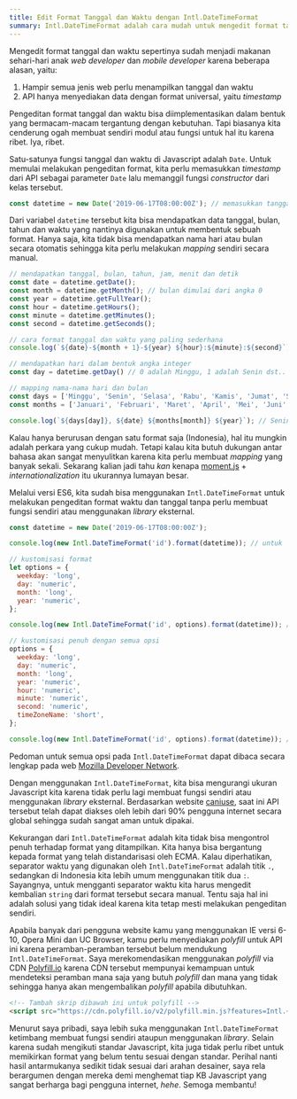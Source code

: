 ```yaml
---
title: Edit Format Tanggal dan Waktu dengan Intl.DateTimeFormat
summary: Intl.DateTimeFormat adalah cara mudah untuk mengedit format tanggal tanpa bikin ukuran Javascript jadi gemuk
---
```


Mengedit format tanggal dan waktu sepertinya sudah menjadi makanan sehari-hari anak *web developer* dan *mobile developer* karena beberapa alasan, yaitu:

1. Hampir semua jenis web perlu menampilkan tanggal dan waktu
2. API hanya menyediakan data dengan format universal, yaitu *timestamp*

Pengeditan format tanggal dan waktu bisa diimplementasikan dalam bentuk yang bermacam-macam tergantung dengan kebutuhan. Tapi biasanya kita cenderung ogah membuat sendiri modul atau fungsi untuk hal itu karena ribet. Iya, ribet.

Satu-satunya fungsi tanggal dan waktu di Javascript adalah `Date`. Untuk memulai melakukan pengeditan format, kita perlu memasukkan *timestamp* dari API sebagai parameter `Date` lalu memanggil fungsi *constructor* dari kelas tersebut.

``` js
const datetime = new Date('2019-06-17T08:00:00Z'); // memasukkan tanggal dengan format ISO 8601
```

Dari variabel `datetime` tersebut kita bisa mendapatkan data tanggal, bulan, tahun dan waktu yang nantinya digunakan untuk membentuk sebuah format. Hanya saja, kita tidak bisa mendapatkan nama hari atau bulan secara otomatis sehingga kita perlu melakukan *mapping* sendiri secara manual.

``` js
// mendapatkan tanggal, bulan, tahun, jam, menit dan detik
const date = datetime.getDate();
const month = datetime.getMonth(); // bulan dimulai dari angka 0
const year = datetime.getFullYear();
const hour = datetime.getHours();
const minute = datetime.getMinutes();
const second = datetime.getSeconds();

// cara format tanggal dan waktu yang paling sederhana
console.log(`${date}-${month + 1}-${year} ${hour}:${minute}:${second}`);

// mendapatkan hari dalam bentuk angka integer
const day = datetime.getDay() // 0 adalah Minggu, 1 adalah Senin dst..

// mapping nama-nama hari dan bulan
const days = ['Minggu', 'Senin', 'Selasa', 'Rabu', 'Kamis', 'Jumat', 'Sabtu'];
const months = ['Januari', 'Februari', 'Maret', 'April', 'Mei', 'Juni', 'Juli', 'Agustus', 'September', 'Oktober', 'November', 'Desember'];

console.log(`${days[day]}, ${date} ${months[month]} ${year}`); // Senin, 17 Juni 2019
```

Kalau hanya berurusan dengan satu format saja (Indonesia), hal itu mungkin adalah perkara yang cukup mudah. Tetapi kalau kita butuh dukungan antar bahasa akan sangat menyulitkan karena kita perlu membuat *mapping* yang banyak sekali. Sekarang kalian jadi tahu *kan* kenapa [moment.js](https://momentjs.com) + *internationalization* itu ukurannya lumayan besar.

Melalui versi ES6, kita sudah bisa menggunakan `Intl.DateTimeFormat` untuk melakukan pengeditan format waktu dan tanggal tanpa perlu membuat fungsi sendiri atau menggunakan *library* eksternal.

``` js
const datetime = new Date('2019-06-17T08:00:00Z');

console.log(new Intl.DateTimeFormat('id').format(datetime)); // untuk 'id' secara default mengembalikan format d/m/yyyy

// kustomisasi format
let options = {
  weekday: 'long',
  day: 'numeric',
  month: 'long',
  year: 'numeric',
};

console.log(new Intl.DateTimeFormat('id', options).format(datetime)); // Senin, 17 Juni 2019

// kustomisasi penuh dengan semua opsi
options = {
  weekday: 'long',
  day: 'numeric',
  month: 'long',
  year: 'numeric',
  hour: 'numeric',
  minute: 'numeric',
  second: 'numeric',
  timeZoneName: 'short',
};

console.log(new Intl.DateTimeFormat('id', options).format(datetime)); // Senin, 17 Juni 2019 15.00.00 WIB
```

Pedoman untuk semua opsi pada `Intl.DateTimeFormat` dapat dibaca secara lengkap pada web [Mozilla Developer Network](https://developer.mozilla.org/en-US/docs/Web/JavaScript/Reference/Global_Objects/DateTimeFormat).

Dengan menggunakan `Intl.DateTimeFormat`, kita bisa mengurangi ukuran Javascript kita karena tidak perlu lagi membuat fungsi sendiri atau menggunakan *library* eksternal. Berdasarkan website [caniuse](https://caniuse.com/#search=Intl), saat ini API tersebut telah dapat diakses oleh lebih dari 90% pengguna internet secara global sehingga sudah sangat aman untuk dipakai.

Kekurangan dari `Intl.DateTimeFormat` adalah kita tidak bisa mengontrol penuh terhadap format yang ditampilkan. Kita hanya bisa bergantung kepada format yang telah distandarisasi oleh ECMA. Kalau diperhatikan, separator waktu yang digunakan oleh `Intl.DateTimeFormat` adalah titik `.`, sedangkan di Indonesia kita lebih umum menggunakan titik dua `:`. Sayangnya, untuk mengganti separator waktu kita harus mengedit kembalian `string` dari format tersebut secara manual. Tentu saja hal ini adalah solusi yang tidak ideal karena kita tetap mesti melakukan pengeditan sendiri.

Apabila banyak dari pengguna website kamu yang menggunakan IE versi 6-10, Opera Mini dan UC Browser, kamu perlu menyediakan *polyfill* untuk API ini karena peramban-peramban tersebut belum mendukung `Intl.DateTimeFormat`. Saya merekomendasikan menggunakan *polyfill* via CDN [Polyfill.io](https://polyfill.io/v3/) karena CDN tersebut mempunyai kemampuan untuk mendeteksi peramban mana saja yang butuh *polyfill* dan mana yang tidak sehingga hanya akan mengembalikan *polyfill* apabila dibutuhkan.

``` html
<!-- Tambah skrip dibawah ini untuk polyfill -->
<script src="https://cdn.polyfill.io/v2/polyfill.min.js?features=Intl.~locale.id"></script>
```

Menurut saya pribadi, saya lebih suka menggunakan `Intl.DateTimeFormat` ketimbang membuat fungsi sendiri ataupun menggunakan *library*. Selain karena sudah mengikuti standar Javascript, kita juga tidak perlu ribet untuk memikirkan format yang belum tentu sesuai dengan standar. Perihal nanti hasil antarmukanya sedikit tidak sesuai dari arahan desainer, saya rela berargumen dengan mereka demi menghemat tiap KB Javascript yang sangat berharga bagi pengguna internet, *hehe*. Semoga membantu!
